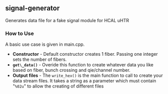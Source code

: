 ## signal-generator ##

Generates data file for a fake signal module for HCAL uHTR

### How to Use ###

A basic use case is given in main.cpp. 

*  **Constructor** - Default constructor creates 1 fiber. Passing one integer sets the number of fibers.
* **`get\_data()`** - Overide this function to create whatever data you like based on fiber, bunch crossing and qie/channel number.
*  **Output files** - The `write_hex()` is the main function to call to create your data stream files. It takes a string as a parameter which must contain "`%02u`" to allow the creating of different files
